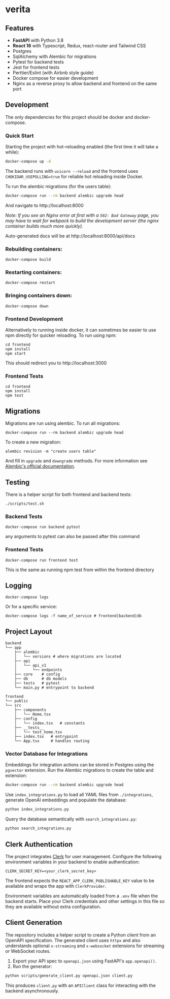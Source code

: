 # verita

## Features

- **FastAPI** with Python 3.8
- **React 16** with Typescript, Redux, react-router and Tailwind CSS
- Postgres
- SqlAlchemy with Alembic for migrations
- Pytest for backend tests
- Jest for frontend tests
- Perttier/Eslint (with Airbnb style guide)
- Docker compose for easier development
- Nginx as a reverse proxy to allow backend and frontend on the same port

## Development

The only dependencies for this project should be docker and docker-compose.

### Quick Start

Starting the project with hot-reloading enabled
(the first time it will take a while):

```bash
docker-compose up -d
```

The backend runs with `uvicorn --reload` and the frontend
uses `CHOKIDAR_USEPOLLING=true` for reliable hot reloading inside Docker.

To run the alembic migrations (for the users table):

```bash
docker-compose run --rm backend alembic upgrade head
```

And navigate to http://localhost:8000

_Note: If you see an Nginx error at first with a `502: Bad Gateway` page, you may have to wait for webpack to build the development server (the nginx container builds much more quickly)._

Auto-generated docs will be at
http://localhost:8000/api/docs

### Rebuilding containers:

```
docker-compose build
```

### Restarting containers:

```
docker-compose restart
```

### Bringing containers down:

```
docker-compose down
```

### Frontend Development

Alternatively to running inside docker, it can sometimes be easier
to use npm directly for quicker reloading. To run using npm:

```
cd frontend
npm install
npm start
```

This should redirect you to http://localhost:3000

### Frontend Tests

```
cd frontend
npm install
npm test
```

## Migrations

Migrations are run using alembic. To run all migrations:

```
docker-compose run --rm backend alembic upgrade head
```

To create a new migration:

```
alembic revision -m "create users table"
```

And fill in `upgrade` and `downgrade` methods. For more information see
[Alembic's official documentation](https://alembic.sqlalchemy.org/en/latest/tutorial.html#create-a-migration-script).

## Testing

There is a helper script for both frontend and backend tests:

```
./scripts/test.sh
```

### Backend Tests

```
docker-compose run backend pytest
```

any arguments to pytest can also be passed after this command

### Frontend Tests

```
docker-compose run frontend test
```

This is the same as running npm test from within the frontend directory

## Logging

```
docker-compose logs
```

Or for a specific service:

```
docker-compose logs -f name_of_service # frontend|backend|db
```

## Project Layout

```
backend
└── app
    ├── alembic
    │   └── versions # where migrations are located
    ├── api
    │   └── api_v1
    │       └── endpoints
    ├── core    # config
    ├── db      # db models
    ├── tests   # pytest
    └── main.py # entrypoint to backend

frontend
└── public
└── src
    ├── components
    │   └── Home.tsx
    ├── config
    │   └── index.tsx   # constants
    ├── __tests__
    │   └── test_home.tsx
    ├── index.tsx   # entrypoint
    └── App.tsx     # handles routing
```

### Vector Database for Integrations

Embeddings for integration actions can be stored in Postgres using the
`pgvector` extension. Run the Alembic migrations to create the table and
extension:

```bash
docker-compose run --rm backend alembic upgrade head
```

Use `index_integrations.py` to load all YAML files from `./integrations`,
generate OpenAI embeddings and populate the database:

```bash
python index_integrations.py
```

Query the database semantically with `search_integrations.py`:

```bash
python search_integrations.py
```

## Clerk Authentication

The project integrates [Clerk](https://clerk.com/) for user management. Configure the following environment variables in your backend to enable authentication:

```
CLERK_SECRET_KEY=<your_clerk_secret_key>
```
The frontend expects the `REACT_APP_CLERK_PUBLISHABLE_KEY` value to be available and wraps the app with `ClerkProvider`.

Environment variables are automatically loaded from a `.env` file when the
backend starts. Place your Clerk credentials and other settings in this file so
they are available without extra configuration.


## Client Generation

The repository includes a helper script to create a Python client from an OpenAPI
specification. The generated client uses `httpx` and also understands optional
`x-streaming` and `x-websocket` extensions for streaming or WebSocket routes.

1. Export your API spec to `openapi.json` using FastAPI's `app.openapi()`.
2. Run the generator:

```bash
python scripts/generate_client.py openapi.json client.py
```

This produces `client.py` with an `APIClient` class for interacting with the
backend asynchronously.